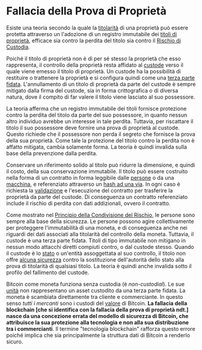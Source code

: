 # Fallacia della Prova di Proprietà



Esiste una teoria secondo la quale la [titolarità]() di una proprietà può essere protetta attraverso un l'adozione di un registro immutabile dei [titoli di proprietà](), efficace sia contro la perdita del titolo sia contro il [Rischio di Custodia]().

Poiché il titolo di proprietà non è di per sé stesso la proprietà che esso rappresenta, il controllo della proprietà resta affidato al [custode]() verso il quale viene emesso il titolo di proprietà.  Un custode ha la possibilità di restituire o trattenere la proprietà e si configura quindi come una [terza parte fidata](). L'annullamento di un titolo di proprietà da parte del custode è sempre mitigato dalla firma del custode, sia in forma crittografica o di diversa natura, dove il compito di far valere il titolo viene lasciato al suo possessore. 

La teoria afferma che un registro immutabile dei titoli fornisce protezione contro la perdita del titolo da parte del suo possessore, in quanto nessun altro individuo avrebbe un interesse in tale perdita. Tuttavia, per riscattare il titolo il suo possessore deve fornire una prova di proprietà al custode. Questo richiede che il possessore non perda il segreto che fornisce la prova della sua proprietà. Come tale la protezione del titolo contro la perdita non è affatto mitigata, cambia solamente forma. La teoria è quindi invalida sulla base della prevenzione dalla perdita.

Conservare un riferimento solido al titolo può ridurre la dimensione, e quindi il costo, della sua conservazione immutabile. Il titolo può essere costruito nella forma di un contratto in forma leggibile dalle [persone]() o da una [macchina](), e referenziato attraverso un [hash ad una via](). In ogni caso è richiesta la [validazione]() e l'esecuzione del contratto per trasferire la proprietà da parte del custode. Di conseguenza un contratto referenziato include il rischio di perdita con dati addizionali, ovvero il contratto.

Come mostrato nel [Principio della Condivisione del Rischio](), le persone sono sempre alla base della sicurezza. Le persone possono agire collettivamente per proteggere l'immutabilità di una moneta, e di conseguenza anche nei riguardi dei dati associati alla titolarità del controllo della moneta. Tuttavia, il custode è una terza parte fidata. Titoli di tipo immutabile non mitigano in nessun modo attacchi diretti compiuti contro, o dal custode stesso. Quando il custode è lo [stato]() o un'entità assoggettata al suo controllo, il titolo non offre [alcuna sicurezza]() contro la sostituzione dell'autorità dello stato alla prova di titolarità di qualsiasi titolo. La teoria è quindi anche invalida sotto il profilo del fallimento del custode.

Bitcoin come moneta funziona senza custodia (è _non-custodial_). Le sue [unità]() non rappresentano un asset custodito da una terza parte fidata. La moneta è scambiata direttamente tra cliente e commerciante. In questo senso _tutti i mercanti_ sono i custodi del [valore]() di Bitcoin. **La fallacia della blockchain [che si identifica con la fallacia della prova di proprietà ndt.] nasce da una concezione errata del modello di sicurezza di Bitcoin, che attribuisce la sua protezione alla tecnologia e non alla sua distribuzione tra i commercianti**. Il termine "tecnologia blockchain" rafforza questo errore poiché implica che sia principalmente la struttura dati di Bitcoin a renderlo sicuro.





